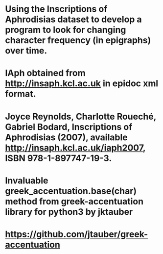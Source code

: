 # Using the Inscriptions of Aphrodisias dataset to develop a program to look for changing character frequency (in epigraphs) over time.
# IAph obtained from http://insaph.kcl.ac.uk in epidoc xml format.
# Joyce Reynolds, Charlotte Roueché, Gabriel Bodard, Inscriptions of Aphrodisias (2007), available <http://insaph.kcl.ac.uk/iaph2007>, ISBN 978-1-897747-19-3.
# Invaluable greek_accentuation.base(char) method from greek-accentuation library for python3 by jktauber
# https://github.com/jtauber/greek-accentuation
